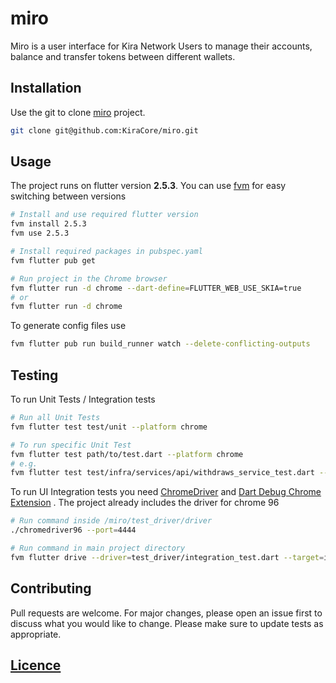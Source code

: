 # miro

Miro is a user interface for Kira Network Users to manage their accounts, balance and transfer tokens between different wallets.

## Installation

Use the git to clone [miro](https://github.com/KiraCore/miro) project.

```bash
git clone git@github.com:KiraCore/miro.git
```

## Usage

The project runs on flutter version **2.5.3**. You can
use [fvm](https://fvm.app/docs/getting_started/installation) for easy switching between versions

```bash
# Install and use required flutter version
fvm install 2.5.3
fvm use 2.5.3

# Install required packages in pubspec.yaml
fvm flutter pub get

# Run project in the Chrome browser
fvm flutter run -d chrome --dart-define=FLUTTER_WEB_USE_SKIA=true
# or
fvm flutter run -d chrome
```

To generate config files use

```bash
fvm flutter pub run build_runner watch --delete-conflicting-outputs
```

## Testing

To run Unit Tests / Integration tests

```bash
# Run all Unit Tests
fvm flutter test test/unit --platform chrome

# To run specific Unit Test
fvm flutter test path/to/test.dart --platform chrome
# e.g.
fvm flutter test test/infra/services/api/withdraws_service_test.dart --platform chrome
```

To run UI Integration tests you need [ChromeDriver](https://chromedriver.chromium.org/downloads)
and [Dart Debug Chrome Extension](https://chrome.google.com/webstore/detail/dart-debug-extension/eljbmlghnomdjgdjmbdekegdkbabckhm)
. The project already includes the driver for chrome 96

```bash
# Run command inside /miro/test_driver/driver
./chromedriver96 --port=4444

# Run command in main project directory
fvm flutter drive --driver=test_driver/integration_test.dart --target=integration_test/app_test.dart -d web-server

```

## Contributing

Pull requests are welcome. For major changes, please open an issue first to discuss what you would like to change.
Please make sure to update tests as appropriate.

## [Licence](./LICENSE.md)